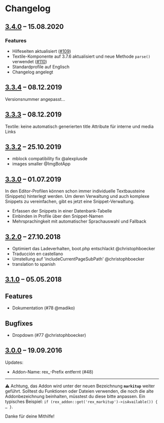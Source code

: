 # Changelog


## [3.4.0](https://github.com/FriendsOfREDAXO/markitup/releases/tag/3.4.0) – 15.08.2020

### Features

* Hilfeseiten aktualisiert ([#109](https://github.com/FriendsOfREDAXO/markitup/pull/109))
* Textile-Komponente auf 3.7.6 aktualisiert und neue Methode `parse()` verwendet ([#110](https://github.com/FriendsOfREDAXO/markitup/pull/110))
* Standardprofile auf Englisch
* Changelog angelegt


## [3.3.4](https://github.com/FriendsOfREDAXO/markitup/releases/tag/3.3.4) – 08.12.2019

Versionsnummer angepasst...


## [3.3.3](https://github.com/FriendsOfREDAXO/markitup/releases/tag/3.3.3) – 08.12.2019

Textile: keine automatisch generierten title Attribute für interne und media Links


## [3.3.2](https://github.com/FriendsOfREDAXO/markitup/releases/tag/3.3.2) – 25.10.2019

- mblock compatibility fix @alexplusde 
- images smaller @ImgBotApp 


## [3.3.0](https://github.com/FriendsOfREDAXO/markitup/releases/tag/3.3.0) – 01.07.2019

In den Editor-Profilen können schon immer individuelle Textbausteine (Snippets) hinterlegt werden. Um deren Verwaltung und auch komplexe Snippets zu vereinfachen, gibt es jetzt eine Snippet-Verwaltung. 

- Erfassen der Snippets in einer Datenbank-Tabelle
- Einbinden in Profile über den Snippet-Namen
- Mehrsprachingkeit mit automatischer Sprachauswahl und Fallback


## [3.2.0](https://github.com/FriendsOfREDAXO/markitup/releases/tag/3.2.0) – 27.10.2018

- Optimiert das Ladeverhalten, boot.php entschlackt @christophboecker
- Traducción en castellano
- Umstellung auf 'includeCurrentPageSubPath' @christophboecker
- translation to spanish


## [3.1.0](https://github.com/FriendsOfREDAXO/markitup/releases/tag/3.1.0) – 05.05.2018

## Features

- Dokumentation (#78 @madiko)

## Bugfixes

- Dropdown (#77 @christophboecker)


## [3.0.0](https://github.com/FriendsOfREDAXO/markitup/releases/tag/3.0.0) – 19.09.2016

Updates:

- Addon-Name: rex_-Prefix entfernt (#48)

---

⚠️ Achtung, das Addon wird unter der neuen Bezeichnung **`markitup`** weiter geführt. Solltest du Funktionen oder Dateien verwenden, die noch die alte Addonbezeichnung beinhalten, müsstest du diese bitte anpassen. Ein typisches Beispiel: `if (rex_addon::get('rex_markitup')->isAvailable()) { … }`.

Danke für deine Mithilfe!
